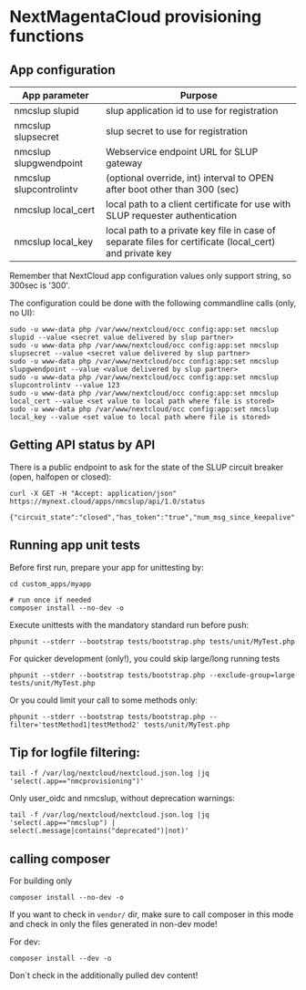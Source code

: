 # NextMagentaCloud provisioning functions

## App configuration

|App parameter                | Purpose                                                                                                     |
|-----------------------------|-------------------------------------------------------------------------------------------------------------|
|nmcslup slupid               | slup application id to use for registration                                                                 |
|nmcslup slupsecret           | slup secret to use for registration                                                                         |
|nmcslup slupgwendpoint       | Webservice endpoint URL for SLUP gateway                                                                    |
|nmcslup slupcontrolintv      | (optional override, int) interval to OPEN after boot other than 300 (sec)                                   |
|nmcslup local_cert           | local path to a client certificate for use with SLUP requester authentication                               |
|nmcslup local_key            | local path to a private key file in case of separate files for certificate (local_cert) and private key     |

Remember that NextCloud app configuration values only support string, so 300sec is '300'.

The configuration could be done with the following commandline calls (only, no UI):
```
sudo -u www-data php /var/www/nextcloud/occ config:app:set nmcslup slupid --value <secret value delivered by slup partner>
sudo -u www-data php /var/www/nextcloud/occ config:app:set nmcslup slupsecret --value <secret value delivered by slup partner>
sudo -u www-data php /var/www/nextcloud/occ config:app:set nmcslup slupgwendpoint --value <value delivered by slup partner>
sudo -u www-data php /var/www/nextcloud/occ config:app:set nmcslup slupcontrolintv --value 123
sudo -u www-data php /var/www/nextcloud/occ config:app:set nmcslup local_cert --value <set value to local path where file is stored>
sudo -u www-data php /var/www/nextcloud/occ config:app:set nmcslup local_key --value <set value to local path where file is stored>
```

## Getting API status by API

There is a public endpoint to ask for the state of the SLUP circuit breaker
(open, halfopen or closed):
```
curl -X GET -H "Accept: application/json" https://mynext.cloud/apps/nmcslup/api/1.0/status

{"circuit_state":"closed","has_token":"true","num_msg_since_keepalive":42}
```


## Running app unit tests
Before first run, prepare your app for unittesting by:
```
cd custom_apps/myapp

# run once if needed
composer install --no-dev -o
```

Execute unittests with the mandatory standard run before push:
```
phpunit --stderr --bootstrap tests/bootstrap.php tests/unit/MyTest.php
```

For quicker development (only!), you could skip large/long running tests
```
phpunit --stderr --bootstrap tests/bootstrap.php --exclude-group=large tests/unit/MyTest.php
```

Or you could limit your call to some methods only:
```
phpunit --stderr --bootstrap tests/bootstrap.php --filter='testMethod1|testMethod2' tests/unit/MyTest.php
```


## Tip for logfile filtering:
```
tail -f /var/log/nextcloud/nextcloud.json.log |jq 'select(.app=="nmcprovisioning")'
```

Only user_oidc and nmcslup, without deprecation warnings:
```
tail -f /var/log/nextcloud/nextcloud.json.log |jq 'select(.app=="nmcslup") | select(.message|contains("deprecated")|not)'
```

## calling composer
For building only
```
composer install --no-dev -o
```
If you want to check in `vendor/` dir, make sure to call composer in this mode and check in only the files
generated in non-dev mode!

For dev:
```
composer install --dev -o
```
Don´t check in the additionally pulled dev content!
